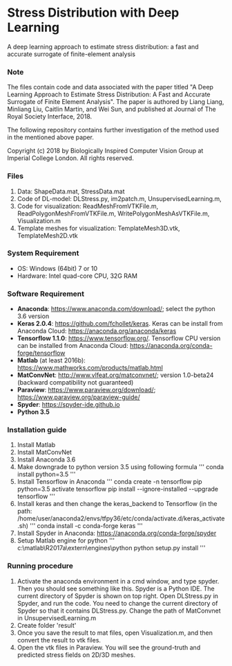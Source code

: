 # Stress Distribution with Deep Learning
A deep learning approach to estimate stress distribution: a fast and accurate surrogate of finite-element analysis


### Note
The files contain code and data associated with the paper titled "A Deep Learning Approach to Estimate Stress Distribution: A Fast and Accurate Surrogate of Finite Element Analysis". The paper is authored by Liang Liang, Minliang Liu, Caitlin Martin, and Wei Sun, and published at Journal of The Royal Society Interface, 2018.

The following repository contains further investigation of the method used in the mentioned above paper.

Copyright (c) 2018 by Biologically Inspired Computer Vision Group at Imperial College London. All rights reserved.


### Files
1. Data: ShapeData.mat, StressData.mat
2. Code of DL-model: DLStress.py, im2patch.m, UnsupervisedLearning.m,
3. Code for visualization: ReadMeshFromVTKFile.m, ReadPolygonMeshFromVTKFile.m, WritePolygonMeshAsVTKFile.m, Visualization.m
4. Template meshes for visualization: TemplateMesh3D.vtk, TemplateMesh2D.vtk


### System Requirement
- OS: Windows (64bit) 7 or 10
- Hardware: Intel quad-core CPU, 32G RAM


### Software Requirement
- **Anaconda**: https://www.anaconda.com/download/; select the python 3.6 version
- **Keras 2.0.4**: https://github.com/fchollet/keras. Keras can be install from Anaconda Cloud: https://anaconda.org/anaconda/keras
- **Tensorflow 1.1.0**: https://www.tensorflow.org/. Tensorflow CPU version can be installed from Anaconda Cloud: https://anaconda.org/conda-forge/tensorflow
- **Matlab** (at least 2016b): https://www.mathworks.com/products/matlab.html
- **MatConvNet**: http://www.vlfeat.org/matconvnet/; version 1.0-beta24 (backward compatibility not guaranteed)
- **Paraview**: https://www.paraview.org/download/; https://www.paraview.org/paraview-guide/
- **Spyder**: https://spyder-ide.github.io
- **Python 3.5**


### Installation guide
1. Install Matlab
2. Install MatConvNet
3. Install Anaconda 3.6
4. Make downgrade to python version 3.5 using following formula
'''
conda install python=3.5
'''
5. Install Tensorflow in Anaconda
'''
conda create -n tensorflow pip python=3.5
activate tensorflow
pip install --ignore-installed --upgrade tensorflow
'''
6. Install keras and then change the keras_backend to Tensorflow (in the path: /home/user/anaconda2/envs/tfpy36/etc/conda/activate.d/keras_activate.sh)
'''
conda install -c conda-forge keras
'''
7. Install Spyder in Anaconda: https://anaconda.org/conda-forge/spyder
8. Setup Matlab engine for python
'''
c:\matlab\R2017a\extern\engines\python
python setup.py install
'''

### Running procedure
1. Activate the anaconda environment in a cmd window, and type spyder. Then you should see something like
this. Spyder is a Python IDE. The current directory of Spyder is shown on top right. Open DLStress.py in Spyder, and run the code. You need to change the current directory of Spyder so that it contains DLStress.py. Change the path of MatConvnet in UnsupervisedLearning.m
2. Create folder 'result'
3. Once you save the result to mat files, open Visualization.m, and then convert the result to vtk files.
4. Open the vtk files in Paraview. You will see the ground-truth and predicted stress fields on 2D/3D meshes.
